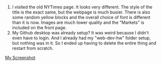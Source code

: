 1. I visited the old NYTimes page. It looks very different. The style of the title is the exact same, but the webpage is much busier. There is also some random yellow blocks and the overall choice of font is different than it is now. Images are much lower quality and the "Markets" is included on the front page.
2. My Github desktop was already setup? It was weird because I didn't even have to login. And I already had my "web-dev-hw" folder setup, but nothing was in it. So I ended up having to delete the entire thing and restart from scratch.

[My Screenshot](./images/screenshot.png)
